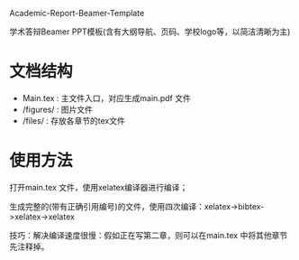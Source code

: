 Academic-Report-Beamer-Template

学术答辩Beamer PPT模板(含有大纲导航、页码、学校logo等，以简洁清晰为主)

# 文档结构

- Main.tex : 主文件入口，对应生成main.pdf 文件
- /figures/ : 图片文件
- /files/ : 存放各章节的tex文件

# 使用方法

打开main.tex 文件，使用xelatex编译器进行编译；

生成完整的(带有正确引用编号)的文件，使用四次编译：xelatex->bibtex->xelatex->xelatex

技巧：解决编译速度很慢：假如正在写第二章，则可以在main.tex 中将其他章节先注释掉。